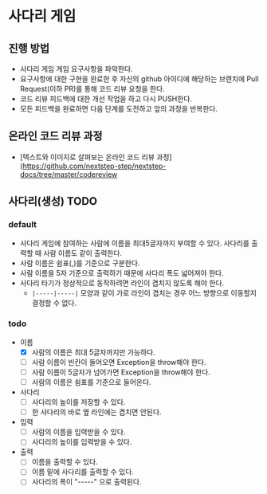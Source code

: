 # 사다리 게임
## 진행 방법
* 사다리 게임 게임 요구사항을 파악한다.
* 요구사항에 대한 구현을 완료한 후 자신의 github 아이디에 해당하는 브랜치에 Pull Request(이하 PR)를 통해 코드 리뷰 요청을 한다.
* 코드 리뷰 피드백에 대한 개선 작업을 하고 다시 PUSH한다.
* 모든 피드백을 완료하면 다음 단계를 도전하고 앞의 과정을 반복한다.

## 온라인 코드 리뷰 과정
* [텍스트와 이미지로 살펴보는 온라인 코드 리뷰 과정](https://github.com/nextstep-step/nextstep-docs/tree/master/codereview

## 사다리(생성) TODO

### default

- 사다리 게임에 참여하는 사람에 이름을 최대5글자까지 부여할 수 있다. 사다리를 출력할 때 사람 이름도 같이 출력한다.
- 사람 이름은 쉼표(,)를 기준으로 구분한다.
- 사람 이름을 5자 기준으로 출력하기 때문에 사다리 폭도 넓어져야 한다.
- 사다리 타기가 정상적으로 동작하려면 라인이 겹치지 않도록 해야 한다.
    - `|-----|-----|` 모양과 같이 가로 라인이 겹치는 경우 어느 방향으로 이동할지 결정할 수 없다.

### todo

- 이름
    - [x] 사람의 이름은 최대 5글자까지만 가능하다.
    - [ ] 사람 이름이 빈칸이 들어오면 Exception을 throw해야 한다.
    - [ ] 사람 이름이 5글자가 넘어가면 Exception을 throw해야 한다.
    - [ ] 사람의 이름은 쉼표를 기준으로 들어온다.
- 사다리
    - [ ] 사다리의 높이를 저장할 수 있다.
    - [ ] 한 사다리의 바로 옆 라인에는 겹치면 안된다.
- 입력
    - [ ] 사람의 이름을 입력받을 수 있다.
    - [ ] 사다리의 높이를 입력받을 수 있다.
- 출력
    - [ ] 이름을 출력할 수 있다.
    - [ ] 이름 밑에 사다리를 출력할 수 있다.
    - [ ] 사다리의 폭이 "-----" 으로 출력된다.
